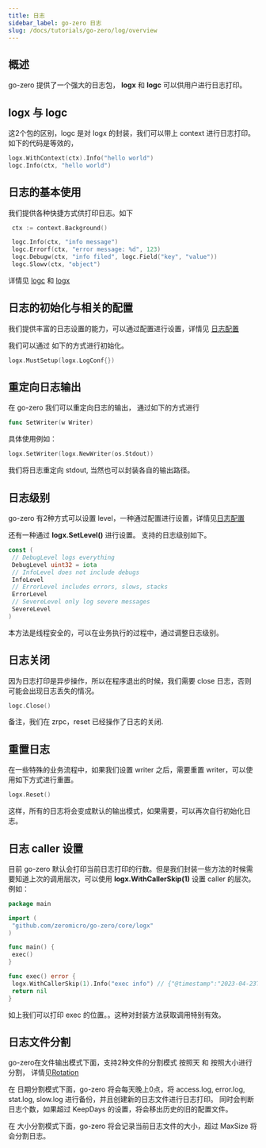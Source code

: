```yaml
---
title: 日志
sidebar_label: go-zero 日志
slug: /docs/tutorials/go-zero/log/overview
---
```


## 概述

go-zero 提供了一个强大的日志包， **logx** 和 **logc** 可以供用户进行日志打印。

## logx 与 logc

这2个包的区别，logc 是对 logx 的封装，我们可以带上 context 进行日志打印。
如下的代码是等效的，

```go
logx.WithContext(ctx).Info("hello world")
logc.Info(ctx, "hello world")
```

## 日志的基本使用

我们提供各种快捷方式供打印日志。如下

```go
 ctx := context.Background()

 logc.Info(ctx, "info message")
 logc.Errorf(ctx, "error message: %d", 123)
 logc.Debugw(ctx, "info filed", logc.Field("key", "value"))
 logc.Slowv(ctx, "object")
```

详情见 [logc](https://github.com/zeromicro/go-zero/blob/master/core/logc/logs.go) 和 [logx](https://github.com/zeromicro/go-zero/blob/master/core/logx/logs.go)

## 日志的初始化与相关的配置

我们提供丰富的日志设置的能力，可以通过配置进行设置，详情见 [日志配置](/docs/tutorials/go-zero/configuration/log)

我们可以通过 如下的方式进行初始化。

```go
logx.MustSetup(logx.LogConf{})
```

## 重定向日志输出

在 go-zero 我们可以重定向日志的输出，
通过如下的方式进行

```go
func SetWriter(w Writer)
```

具体使用例如：

```go
logx.SetWriter(logx.NewWriter(os.Stdout))
```

我们将日志重定向 stdout, 当然也可以封装各自的输出路径。

## 日志级别

go-zero 有2种方式可以设置 level，一种通过配置进行设置，详情见[日志配置](/docs/tutorials/go-zero/configuration/log)

还有一种通过 **logx.SetLevel()** 进行设置。
支持的日志级别如下。

```go
const (
 // DebugLevel logs everything
 DebugLevel uint32 = iota
 // InfoLevel does not include debugs
 InfoLevel
 // ErrorLevel includes errors, slows, stacks
 ErrorLevel
 // SevereLevel only log severe messages
 SevereLevel
)
```

本方法是线程安全的，可以在业务执行的过程中，通过调整日志级别。

## 日志关闭

因为日志打印是异步操作，所以在程序退出的时候，我们需要 close 日志，否则可能会出现日志丢失的情况。

```go
logc.Close()
```

备注，我们在 zrpc，reset 已经操作了日志的关闭.

## 重置日志

在一些特殊的业务流程中，如果我们设置 writer 之后，需要重置 writer，可以使用如下方式进行重置。

```go
logx.Reset()
```

这样，所有的日志将会变成默认的输出模式，如果需要，可以再次自行初始化日志。

## 日志 caller 设置

目前 go-zero 默认会打印当前日志打印的行数。但是我们封装一些方法的时候需要知道上次的调用层次，可以使用 **logx.WithCallerSkip(1)** 设置 caller 的层次。例如：

```go
package main

import (
 "github.com/zeromicro/go-zero/core/logx"
)

func main() {
 exec()
}

func exec() error {
 logx.WithCallerSkip(1).Info("exec info") // {"@timestamp":"2023-04-23T17:30:09.962+08:00","caller":"inherit/main.go:8","content":"exec info","level":"info"}
 return nil
}
```

如上我们可以打印 exec 的位置。。这种对封装方法获取调用特别有效。

## 日志文件分割

go-zero在文件输出模式下面，支持2种文件的分割模式 按照天 和 按照大小进行分割， 详情见[Rotation](/docs/tutorials/go-zero/configuration/log)

在 日期分割模式下面，go-zero 将会每天晚上0点，将 access.log, error.log, stat.log, slow.log 进行备份，并且创建新的日志文件进行日志打印。
同时会判断日志个数，如果超过 KeepDays 的设置，将会移出历史的旧的配置文件。

在 大小分割模式下面，go-zero 将会记录当前日志文件的大小，超过 MaxSize 将会分割日志。
